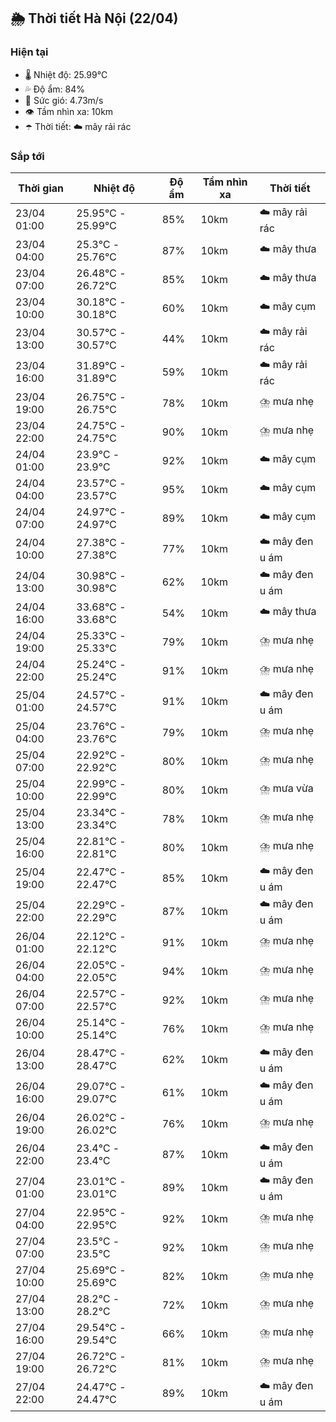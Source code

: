 ## 🌦️ Thời tiết Hà Nội (22/04)

### Hiện tại

- 🌡️ Nhiệt độ: 25.99℃
- 💦 Độ ẩm: 84%
- 💨 Sức gió: 4.73m/s
- 👁️ Tầm nhìn xa: 10km
- ☂️ Thời tiết: ☁️ mây rải rác

### Sắp tới

| Thời gian | Nhiệt độ | Độ ẩm | Tầm nhìn xa | Thời tiết |
| --- | --- | --- | --- | --- |
| 23/04 01:00 | 25.95℃ - 25.99℃ | 85% | 10km | ☁️ mây rải rác |
| 23/04 04:00 | 25.3℃ - 25.76℃ | 87% | 10km | ☁️ mây thưa |
| 23/04 07:00 | 26.48℃ - 26.72℃ | 85% | 10km | ☁️ mây thưa |
| 23/04 10:00 | 30.18℃ - 30.18℃ | 60% | 10km | ☁️ mây cụm |
| 23/04 13:00 | 30.57℃ - 30.57℃ | 44% | 10km | ☁️ mây rải rác |
| 23/04 16:00 | 31.89℃ - 31.89℃ | 59% | 10km | ☁️ mây rải rác |
| 23/04 19:00 | 26.75℃ - 26.75℃ | 78% | 10km | ⛈️ mưa nhẹ |
| 23/04 22:00 | 24.75℃ - 24.75℃ | 90% | 10km | ⛈️ mưa nhẹ |
| 24/04 01:00 | 23.9℃ - 23.9℃ | 92% | 10km | ☁️ mây cụm |
| 24/04 04:00 | 23.57℃ - 23.57℃ | 95% | 10km | ☁️ mây cụm |
| 24/04 07:00 | 24.97℃ - 24.97℃ | 89% | 10km | ☁️ mây cụm |
| 24/04 10:00 | 27.38℃ - 27.38℃ | 77% | 10km | ☁️ mây đen u ám |
| 24/04 13:00 | 30.98℃ - 30.98℃ | 62% | 10km | ☁️ mây đen u ám |
| 24/04 16:00 | 33.68℃ - 33.68℃ | 54% | 10km | ☁️ mây thưa |
| 24/04 19:00 | 25.33℃ - 25.33℃ | 79% | 10km | ⛈️ mưa nhẹ |
| 24/04 22:00 | 25.24℃ - 25.24℃ | 91% | 10km | ⛈️ mưa nhẹ |
| 25/04 01:00 | 24.57℃ - 24.57℃ | 91% | 10km | ☁️ mây đen u ám |
| 25/04 04:00 | 23.76℃ - 23.76℃ | 79% | 10km | ⛈️ mưa nhẹ |
| 25/04 07:00 | 22.92℃ - 22.92℃ | 80% | 10km | ⛈️ mưa nhẹ |
| 25/04 10:00 | 22.99℃ - 22.99℃ | 80% | 10km | ⛈️ mưa vừa |
| 25/04 13:00 | 23.34℃ - 23.34℃ | 78% | 10km | ⛈️ mưa nhẹ |
| 25/04 16:00 | 22.81℃ - 22.81℃ | 80% | 10km | ⛈️ mưa nhẹ |
| 25/04 19:00 | 22.47℃ - 22.47℃ | 85% | 10km | ☁️ mây đen u ám |
| 25/04 22:00 | 22.29℃ - 22.29℃ | 87% | 10km | ☁️ mây đen u ám |
| 26/04 01:00 | 22.12℃ - 22.12℃ | 91% | 10km | ⛈️ mưa nhẹ |
| 26/04 04:00 | 22.05℃ - 22.05℃ | 94% | 10km | ⛈️ mưa nhẹ |
| 26/04 07:00 | 22.57℃ - 22.57℃ | 92% | 10km | ⛈️ mưa nhẹ |
| 26/04 10:00 | 25.14℃ - 25.14℃ | 76% | 10km | ⛈️ mưa nhẹ |
| 26/04 13:00 | 28.47℃ - 28.47℃ | 62% | 10km | ☁️ mây đen u ám |
| 26/04 16:00 | 29.07℃ - 29.07℃ | 61% | 10km | ☁️ mây đen u ám |
| 26/04 19:00 | 26.02℃ - 26.02℃ | 76% | 10km | ⛈️ mưa nhẹ |
| 26/04 22:00 | 23.4℃ - 23.4℃ | 87% | 10km | ☁️ mây đen u ám |
| 27/04 01:00 | 23.01℃ - 23.01℃ | 89% | 10km | ☁️ mây đen u ám |
| 27/04 04:00 | 22.95℃ - 22.95℃ | 92% | 10km | ⛈️ mưa nhẹ |
| 27/04 07:00 | 23.5℃ - 23.5℃ | 92% | 10km | ⛈️ mưa nhẹ |
| 27/04 10:00 | 25.69℃ - 25.69℃ | 82% | 10km | ⛈️ mưa nhẹ |
| 27/04 13:00 | 28.2℃ - 28.2℃ | 72% | 10km | ⛈️ mưa nhẹ |
| 27/04 16:00 | 29.54℃ - 29.54℃ | 66% | 10km | ⛈️ mưa nhẹ |
| 27/04 19:00 | 26.72℃ - 26.72℃ | 81% | 10km | ⛈️ mưa nhẹ |
| 27/04 22:00 | 24.47℃ - 24.47℃ | 89% | 10km | ☁️ mây đen u ám |
